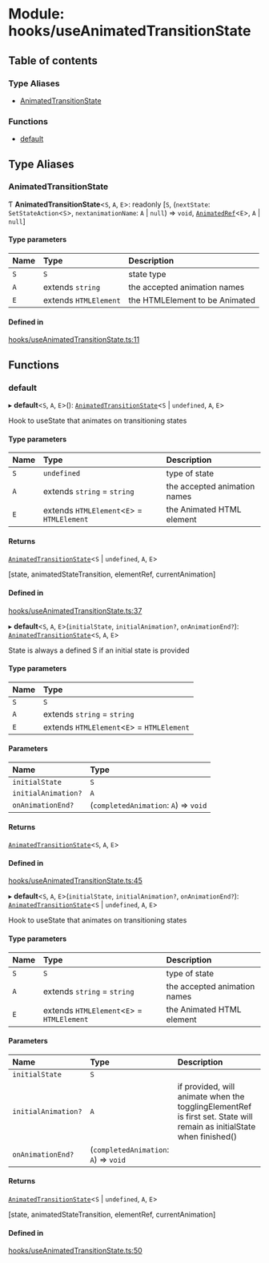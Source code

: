 # Module: hooks/useAnimatedTransitionState

## Table of contents

### Type Aliases

- [AnimatedTransitionState](../wiki/hooks.useAnimatedTransitionState#animatedtransitionstate)

### Functions

- [default](../wiki/hooks.useAnimatedTransitionState#default)

## Type Aliases

### AnimatedTransitionState

Ƭ **AnimatedTransitionState**<`S`, `A`, `E`\>: readonly [`S`, (`nextState`: `SetStateAction`<`S`\>, `nextanimationName`: `A` \| ``null``) => `void`, [`AnimatedRef`](../wiki/hooks.useAnimatedRef.AnimatedRef)<`E`\>, `A` \| ``null``]

#### Type parameters

| Name | Type | Description |
| :------ | :------ | :------ |
| `S` | `S` | state type |
| `A` | extends `string` | the accepted animation names |
| `E` | extends `HTMLElement` | the HTMLElement to be Animated |

#### Defined in

[hooks/useAnimatedTransitionState.ts:11](https://github.com/tristanjohnson849/react-controlled-animations/blob/ea03579/src/hooks/useAnimatedTransitionState.ts#L11)

## Functions

### default

▸ **default**<`S`, `A`, `E`\>(): [`AnimatedTransitionState`](../wiki/hooks.useAnimatedTransitionState#animatedtransitionstate)<`S` \| `undefined`, `A`, `E`\>

Hook to useState that animates on transitioning states

#### Type parameters

| Name | Type | Description |
| :------ | :------ | :------ |
| `S` | `undefined` | type of state |
| `A` | extends `string` = `string` | the accepted animation names |
| `E` | extends `HTMLElement`<`E`\> = `HTMLElement` | the Animated HTML element |

#### Returns

[`AnimatedTransitionState`](../wiki/hooks.useAnimatedTransitionState#animatedtransitionstate)<`S` \| `undefined`, `A`, `E`\>

[state, animatedStateTransition, elementRef, currentAnimation]

#### Defined in

[hooks/useAnimatedTransitionState.ts:37](https://github.com/tristanjohnson849/react-controlled-animations/blob/ea03579/src/hooks/useAnimatedTransitionState.ts#L37)

▸ **default**<`S`, `A`, `E`\>(`initialState`, `initialAnimation?`, `onAnimationEnd?`): [`AnimatedTransitionState`](../wiki/hooks.useAnimatedTransitionState#animatedtransitionstate)<`S`, `A`, `E`\>

State is always a defined S if an initial state is provided

#### Type parameters

| Name | Type |
| :------ | :------ |
| `S` | `S` |
| `A` | extends `string` = `string` |
| `E` | extends `HTMLElement`<`E`\> = `HTMLElement` |

#### Parameters

| Name | Type |
| :------ | :------ |
| `initialState` | `S` |
| `initialAnimation?` | `A` |
| `onAnimationEnd?` | (`completedAnimation`: `A`) => `void` |

#### Returns

[`AnimatedTransitionState`](../wiki/hooks.useAnimatedTransitionState#animatedtransitionstate)<`S`, `A`, `E`\>

#### Defined in

[hooks/useAnimatedTransitionState.ts:45](https://github.com/tristanjohnson849/react-controlled-animations/blob/ea03579/src/hooks/useAnimatedTransitionState.ts#L45)

▸ **default**<`S`, `A`, `E`\>(`initialState`, `initialAnimation?`, `onAnimationEnd?`): [`AnimatedTransitionState`](../wiki/hooks.useAnimatedTransitionState#animatedtransitionstate)<`S` \| `undefined`, `A`, `E`\>

Hook to useState that animates on transitioning states

#### Type parameters

| Name | Type | Description |
| :------ | :------ | :------ |
| `S` | `S` | type of state |
| `A` | extends `string` = `string` | the accepted animation names |
| `E` | extends `HTMLElement`<`E`\> = `HTMLElement` | the Animated HTML element |

#### Parameters

| Name | Type | Description |
| :------ | :------ | :------ |
| `initialState` | `S` |  |
| `initialAnimation?` | `A` | if provided, will animate when the togglingElementRef is first set. State will remain as initialState when finished() |
| `onAnimationEnd?` | (`completedAnimation`: `A`) => `void` |  |

#### Returns

[`AnimatedTransitionState`](../wiki/hooks.useAnimatedTransitionState#animatedtransitionstate)<`S` \| `undefined`, `A`, `E`\>

[state, animatedStateTransition, elementRef, currentAnimation]

#### Defined in

[hooks/useAnimatedTransitionState.ts:50](https://github.com/tristanjohnson849/react-controlled-animations/blob/ea03579/src/hooks/useAnimatedTransitionState.ts#L50)
